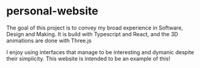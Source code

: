 # personal-website
The goal of this project is to convey my broad experience in Software, Design and Making. It is build with Typescript and React, and the 3D animations are done with Three.js

I enjoy using interfaces that manage to be interesting and dymanic despite their simplicity. This website is intended to be an example of this!
